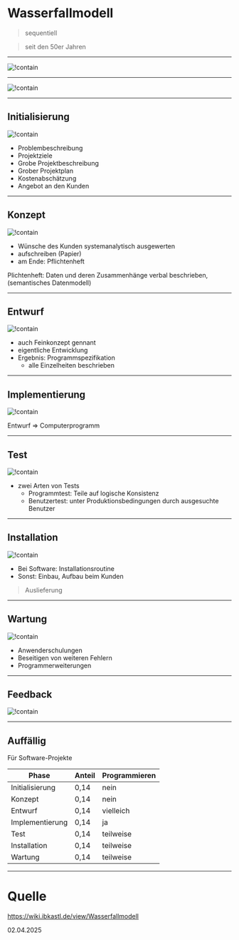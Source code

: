 # Wasserfallmodell

> sequentiell

> seit den 50er Jahren

> 

---

![!contain](https://wiki.ibkastl.de/w/images/thumb/8/84/Wasserfallmodell.png/400px-Wasserfallmodell.png)

---

![!contain](/img/5_WF.png)

---

## Initialisierung

![!contain](/img/5_WF_Init.png)

- Problembeschreibung
- Projektziele
- Grobe Projektbeschreibung
- Grober Projektplan
- Kostenabschätzung
- Angebot an den Kunden

---

## Konzept

![!contain](/img/5_WF_Konz.png)

- Wünsche des Kunden systemanalytisch ausgewerten
- aufschreiben (Papier) 
- am Ende: Pflichtenheft

Plichtenheft: Daten und deren Zusammenhänge verbal beschrieben, (semantisches Datenmodell)

---

## Entwurf

![!contain](/img/5_WF_Entw.png)

- auch Feinkonzept gennant 
- eigentliche Entwicklung
- Ergebnis: Programmspezifikation
	- alle Einzelheiten beschrieben

---

## Implementierung

![!contain](/img/5_WF_Impl.png)

Entwurf => Computerprogramm 

---

## Test

![!contain](/img/5_WF_Test.png)

- zwei Arten von Tests
	- Programmtest: Teile auf logische Konsistenz
	- Benutzertest: unter Produktionsbedingungen durch ausgesuchte Benutzer
---

## Installation

![!contain](/img/5_WF_Inst.png)

- Bei Software: Installationsroutine
- Sonst: Einbau, Aufbau beim Kunden

> Auslieferung

---

## Wartung

![!contain](/img/5_WF_Wart.png)

- Anwenderschulungen
- Beseitigen von weiteren Fehlern
- Programmerweiterungen

---

## Feedback

![!contain](/img/5_WF_Feedb.png)

---

## Auffällig

Für Software-Projekte

| Phase | Anteil | Programmieren
|---|---| ---|
| Initialisierung | 0,14 | nein |
| Konzept | 0,14 | nein |
| Entwurf | 0,14 | vielleich |
| Implementierung | 0,14 | ja |
| Test | 0,14 | teilweise |
| Installation | 0,14 | teilweise |
| Wartung | 0,14 | teilweise |

---

# Quelle

https://wiki.ibkastl.de/view/Wasserfallmodell

02.04.2025
